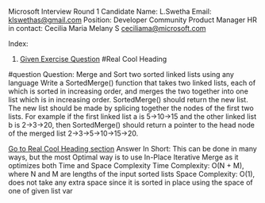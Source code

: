 Microsoft Interview Round 1
Candidate Name: L.Swetha 
Email: klswethas@gmail.com
Position: Developer Community Product Manager
HR in contact: Cecilia Maria Melany S <ceciliama@microsoft.com>

Index: 
1. [Given Exercise Question](question)
#Real Cool Heading



#question
Question: Merge and Sort two sorted linked lists using any language
Write a SortedMerge() function that takes two linked lists, each of which is sorted in increasing order, and merges the two together into one list which is in increasing order. SortedMerge() should return the new list. The new list should be made by splicing together the nodes of the first two lists.
For example if the first linked list a is 5->10->15 and the other linked list b is 2->3->20, then SortedMerge() should return a pointer to the head node of the merged list 2->3->5->10->15->20.

[Go to Real Cool Heading section](#real-cool-heading)
Answer In Short: This can be done in many ways, but the most Optimal way is to use In-Place Iterative Merge as it optimizes both Time and Space Complexity
Time Complexity: O(N + M), where N and M are lengths of the input sorted lists
Space Complexity: O(1), does not take any extra space since it is sorted in place using the space of one of given list var  

